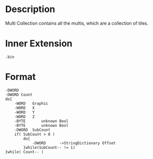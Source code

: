 # Description #

Multi Collection contains all the multis, which are a collection of tiles.

# Inner Extension #
```
.bin
```

# Format #

```
-DWORD 
-DWORD Count
do{
	-WORD 	Graphic
	-WORD 	X
	-WORD 	Y
	-WORD 	Z
	-BYTE		unknown Bool
	-BYTE		unknown Bool
	-DWORD 	SubCount
	if( SubCount > 0 )
		do{
			-DWORD		->StringDictionary Offset
		}while(SubCount-- != 1)
}while(	Count-- )
```